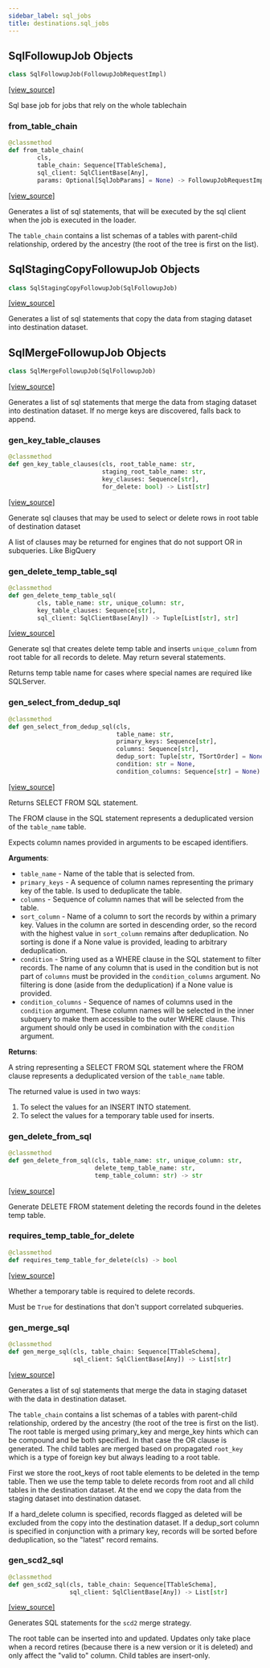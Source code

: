 ```yaml
---
sidebar_label: sql_jobs
title: destinations.sql_jobs
---
```


## SqlFollowupJob Objects

```python
class SqlFollowupJob(FollowupJobRequestImpl)
```

[[view_source]](https://github.com/dlt-hub/dlt/blob/e9c9ecfa8a644fdb516dd74aabca3bf75bafb154/dlt/destinations/sql_jobs.py#L48)

Sql base job for jobs that rely on the whole tablechain

### from\_table\_chain

```python
@classmethod
def from_table_chain(
        cls,
        table_chain: Sequence[TTableSchema],
        sql_client: SqlClientBase[Any],
        params: Optional[SqlJobParams] = None) -> FollowupJobRequestImpl
```

[[view_source]](https://github.com/dlt-hub/dlt/blob/e9c9ecfa8a644fdb516dd74aabca3bf75bafb154/dlt/destinations/sql_jobs.py#L52)

Generates a list of sql statements, that will be executed by the sql client when the job is executed in the loader.

The `table_chain` contains a list schemas of a tables with parent-child relationship, ordered by the ancestry (the root of the tree is first on the list).

## SqlStagingCopyFollowupJob Objects

```python
class SqlStagingCopyFollowupJob(SqlFollowupJob)
```

[[view_source]](https://github.com/dlt-hub/dlt/blob/e9c9ecfa8a644fdb516dd74aabca3bf75bafb154/dlt/destinations/sql_jobs.py#L93)

Generates a list of sql statements that copy the data from staging dataset into destination dataset.

## SqlMergeFollowupJob Objects

```python
class SqlMergeFollowupJob(SqlFollowupJob)
```

[[view_source]](https://github.com/dlt-hub/dlt/blob/e9c9ecfa8a644fdb516dd74aabca3bf75bafb154/dlt/destinations/sql_jobs.py#L150)

Generates a list of sql statements that merge the data from staging dataset into destination dataset.
If no merge keys are discovered, falls back to append.

### gen\_key\_table\_clauses

```python
@classmethod
def gen_key_table_clauses(cls, root_table_name: str,
                          staging_root_table_name: str,
                          key_clauses: Sequence[str],
                          for_delete: bool) -> List[str]
```

[[view_source]](https://github.com/dlt-hub/dlt/blob/e9c9ecfa8a644fdb516dd74aabca3bf75bafb154/dlt/destinations/sql_jobs.py#L189)

Generate sql clauses that may be used to select or delete rows in root table of destination dataset

A list of clauses may be returned for engines that do not support OR in subqueries. Like BigQuery

### gen\_delete\_temp\_table\_sql

```python
@classmethod
def gen_delete_temp_table_sql(
        cls, table_name: str, unique_column: str,
        key_table_clauses: Sequence[str],
        sql_client: SqlClientBase[Any]) -> Tuple[List[str], str]
```

[[view_source]](https://github.com/dlt-hub/dlt/blob/e9c9ecfa8a644fdb516dd74aabca3bf75bafb154/dlt/destinations/sql_jobs.py#L206)

Generate sql that creates delete temp table and inserts `unique_column` from root table for all records to delete. May return several statements.

Returns temp table name for cases where special names are required like SQLServer.

### gen\_select\_from\_dedup\_sql

```python
@classmethod
def gen_select_from_dedup_sql(cls,
                              table_name: str,
                              primary_keys: Sequence[str],
                              columns: Sequence[str],
                              dedup_sort: Tuple[str, TSortOrder] = None,
                              condition: str = None,
                              condition_columns: Sequence[str] = None) -> str
```

[[view_source]](https://github.com/dlt-hub/dlt/blob/e9c9ecfa8a644fdb516dd74aabca3bf75bafb154/dlt/destinations/sql_jobs.py#L226)

Returns SELECT FROM SQL statement.

The FROM clause in the SQL statement represents a deduplicated version
of the `table_name` table.

Expects column names provided in arguments to be escaped identifiers.

**Arguments**:

- `table_name` - Name of the table that is selected from.
- `primary_keys` - A sequence of column names representing the primary
  key of the table. Is used to deduplicate the table.
- `columns` - Sequence of column names that will be selected from
  the table.
- `sort_column` - Name of a column to sort the records by within a
  primary key. Values in the column are sorted in descending order,
  so the record with the highest value in `sort_column` remains
  after deduplication. No sorting is done if a None value is provided,
  leading to arbitrary deduplication.
- `condition` - String used as a WHERE clause in the SQL statement to
  filter records. The name of any column that is used in the
  condition but is not part of `columns` must be provided in the
  `condition_columns` argument. No filtering is done (aside from the
  deduplication) if a None value is provided.
- `condition_columns` - Sequence of names of columns used in the `condition`
  argument. These column names will be selected in the inner subquery
  to make them accessible to the outer WHERE clause. This argument
  should only be used in combination with the `condition` argument.
  

**Returns**:

  A string representing a SELECT FROM SQL statement where the FROM
  clause represents a deduplicated version of the `table_name` table.
  
  The returned value is used in two ways:
  1) To select the values for an INSERT INTO statement.
  2) To select the values for a temporary table used for inserts.

### gen\_delete\_from\_sql

```python
@classmethod
def gen_delete_from_sql(cls, table_name: str, unique_column: str,
                        delete_temp_table_name: str,
                        temp_table_column: str) -> str
```

[[view_source]](https://github.com/dlt-hub/dlt/blob/e9c9ecfa8a644fdb516dd74aabca3bf75bafb154/dlt/destinations/sql_jobs.py#L321)

Generate DELETE FROM statement deleting the records found in the deletes temp table.

### requires\_temp\_table\_for\_delete

```python
@classmethod
def requires_temp_table_for_delete(cls) -> bool
```

[[view_source]](https://github.com/dlt-hub/dlt/blob/e9c9ecfa8a644fdb516dd74aabca3bf75bafb154/dlt/destinations/sql_jobs.py#L357)

Whether a temporary table is required to delete records.

Must be `True` for destinations that don't support correlated subqueries.

### gen\_merge\_sql

```python
@classmethod
def gen_merge_sql(cls, table_chain: Sequence[TTableSchema],
                  sql_client: SqlClientBase[Any]) -> List[str]
```

[[view_source]](https://github.com/dlt-hub/dlt/blob/e9c9ecfa8a644fdb516dd74aabca3bf75bafb154/dlt/destinations/sql_jobs.py#L454)

Generates a list of sql statements that merge the data in staging dataset with the data in destination dataset.

The `table_chain` contains a list schemas of a tables with parent-child relationship, ordered by the ancestry (the root of the tree is first on the list).
The root table is merged using primary_key and merge_key hints which can be compound and be both specified. In that case the OR clause is generated.
The child tables are merged based on propagated `root_key` which is a type of foreign key but always leading to a root table.

First we store the root_keys of root table elements to be deleted in the temp table. Then we use the temp table to delete records from root and all child tables in the destination dataset.
At the end we copy the data from the staging dataset into destination dataset.

If a hard_delete column is specified, records flagged as deleted will be excluded from the copy into the destination dataset.
If a dedup_sort column is specified in conjunction with a primary key, records will be sorted before deduplication, so the "latest" record remains.

### gen\_scd2\_sql

```python
@classmethod
def gen_scd2_sql(cls, table_chain: Sequence[TTableSchema],
                 sql_client: SqlClientBase[Any]) -> List[str]
```

[[view_source]](https://github.com/dlt-hub/dlt/blob/e9c9ecfa8a644fdb516dd74aabca3bf75bafb154/dlt/destinations/sql_jobs.py#L692)

Generates SQL statements for the `scd2` merge strategy.

The root table can be inserted into and updated.
Updates only take place when a record retires (because there is a new version
or it is deleted) and only affect the "valid to" column.
Child tables are insert-only.

